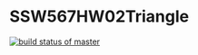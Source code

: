 # SSW567HW02Triangle
[![build status of master](https://travis-ci.com/Connorsmith25/SSW567HW02Triangle.svg?branch=master)](https://travis-ci.org/Connorsmith25/SSW567HW02Triangle)
